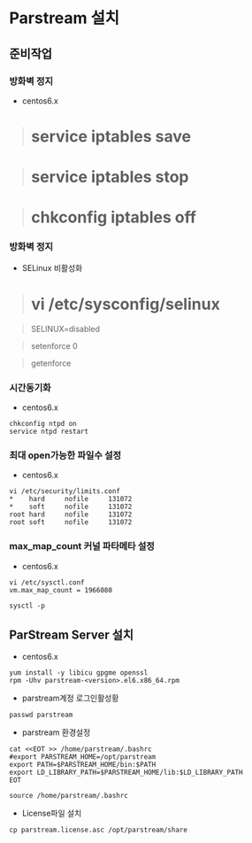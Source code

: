
# Parstream 설치

## 준비작업

### 방화벽 정지

- centos6.x 

># service iptables save

> # service iptables stop

> # chkconfig iptables off


### 방화벽 정지

- SELinux 비활성화

> # vi /etc/sysconfig/selinux

> SELINUX=disabled

> setenforce 0

> getenforce


### 시간동기화

- centos6.x 
```
chkconfig ntpd on
service ntpd restart
```

### 최대 open가능한 파일수 설정

- centos6.x 
```
vi /etc/security/limits.conf
*    hard     nofile     131072
*    soft     nofile     131072
root hard     nofile     131072
root soft     nofile     131072
```

### max_map_count 커널 파타메타 설정

- centos6.x 
```
vi /etc/sysctl.conf
vm.max_map_count = 1966080

sysctl -p
```


## ParStream Server 설치


- centos6.x 
```
yum install -y libicu gpgme openssl
rpm -Uhv parstream-<version>.el6.x86_64.rpm
```

- parstream계정 로그인활성황
```
passwd parstream
```

- parstream 환경설정
```
cat <<EOT >> /home/parstream/.bashrc
#export PARSTREAM_HOME=/opt/parstream
export PATH=$PARSTREAM_HOME/bin:$PATH
export LD_LIBRARY_PATH=$PARSTREAM_HOME/lib:$LD_LIBRARY_PATH
EOT

source /home/parstream/.bashrc
```

- License파일 설치
```
cp parstream.license.asc /opt/parstream/share
```

